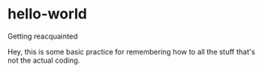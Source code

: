 # hello-world
Getting reacquainted

Hey, this is some basic practice for remembering how to all the stuff that's not the actual coding.
